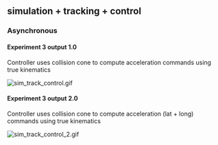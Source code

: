 ## simulation + tracking + control


### Asynchronous
#### Experiment 3 output 1.0
Controller uses collision cone to compute acceleration commands using true kinematics

![sim_track_control.gif](./gifs/sim_track_control.gif)


#### Experiment 3 output 2.0
Controller uses collision cone to compute acceleration (lat + long) commands using true kinematics

![sim_track_control_2.gif](./gifs/sim_track_control_2.gif)